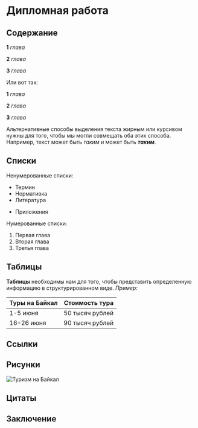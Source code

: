 # Дипломная работа

## Содержание

**1** *глава*

**2** *глава*

**3** *глава*

Или вот так:

__1__ _глава_

__2__ _глава_

__3__ _глава_

Альтернативные способы выделения текста жирным или курсивом нужны для того, чтобы мы могли совмещать оба этих способа. Например, текст может быть _таким_ и может быть _**таким**_.


## Списки

Ненумерованные списки:

* Термин
* Нормативка
* Литература
+ Приложения

Нумерованные списки:

1. Первая глава
2. Вторая глава
3. Третья глава

## Таблицы

**Таблицы** необходимы нам для того, чтобы представить определенную информацию в структурированном виде. *Пример:*

| Туры на Байкал | Стоимость тура |
| :------------- | -------------: |
| 1-5 июня | 50 тысяч рублей |
| 16-26 июня | 90 тысяч рублей |

## Ссылки

## Рисунки

![Туризм на Байкал](1649121110_25-vsegda-pomnim-com-p-priroda-baikala-foto-26.jpg)

## Цитаты

## Заключение